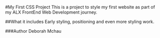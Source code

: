 #My First CSS Project
This is a project to style my first website as part of my ALX FrontEnd Web Development journey.

##What it includes
Early styling, positioning and even more styling work.

###Author
Deborah Mchau
